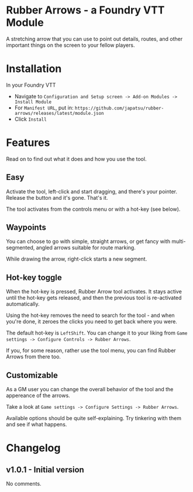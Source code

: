 # Rubber Arrows - a Foundry VTT Module

A stretching arrow that you can use to point out details, routes, and other important things on the screen to your fellow players.

# Installation

In your Foundry VTT 
- Navigate to `Configuration and Setup screen -> Add-on Modules -> Install Module`
- For `Manifest URL`, put in: `https://github.com/japatsu/rubber-arrows/releases/latest/module.json`
- Click `Install`

# Features

Read on to find out what it does and how you use the tool.

## Easy

Activate the tool, left-click and start dragging, and there's your pointer. Release the button and it's gone. That's it.

The tool activates from the controls menu or with a hot-key (see below).

## Waypoints

You can choose to go with simple, straight arrows, or get fancy with multi-segmented, angled arrows suitable for route marking.

While drawing the arrow, right-click starts a new segment. 

## Hot-key toggle

When the hot-key is pressed, Rubber Arrow tool activates. It stays active until the hot-key gets released, and then the previous tool is re-activated automatically. 

Using the hot-key removes the need to search for the tool - and when you're done, it zeroes the clicks you need to get back where you were.

The default hot-key is `LeftShift`. You can change it to your liking from `Game settings -> Configure Controls -> Rubber Arrows`.

If you, for some reason, rather use the tool menu, you can find Rubber Arrows from there too.

## Customizable

As a GM user you can change the overall behavior of the tool and the appereance of the arrows.

Take a look at `Game settings -> Configure Settings -> Rubber Arrows`. 

Available options should be quite self-explaining. Try tinkering with them and see if what happens.

# Changelog

## v1.0.1 - Initial version

No comments.
